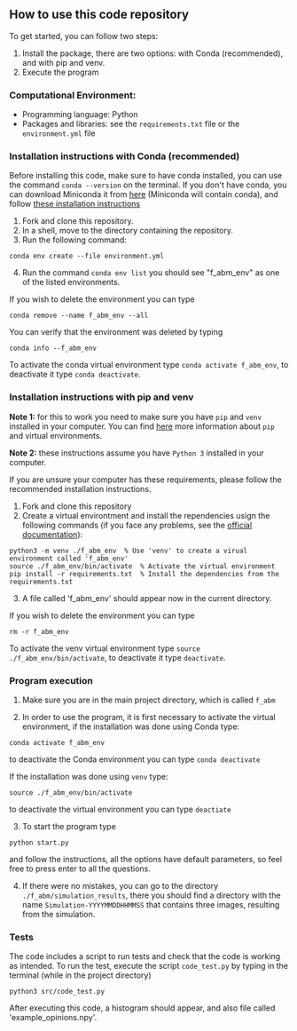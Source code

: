 
## How to use this code repository

To get started, you can follow two steps:

1. Install the package, there are two options: with Conda (recommended), and with pip and venv.
2. Execute the program

### Computational Environment:

- Programming language: Python
- Packages and libraries: see the `requirements.txt` file or the `environment.yml` file

### Installation instructions with Conda (recommended)

Before installing this code, make sure to have conda installed, you can use the command `conda --version` on the terminal. If you don't have conda, you can download Miniconda it from [here](https://docs.conda.io/en/latest/miniconda.html) (Miniconda will contain conda), and follow [these installation instructions](https://conda.io/projects/conda/en/latest/user-guide/install/index.html#regular-installation)

1. Fork and clone this repository.
2. In a shell, move to the directory containing the repository.
3. Run the following command:

```
conda env create --file environment.yml
```

4. Run the command `conda env list` you should see "f_abm_env" as one of the listed environments.

If you wish to delete the environment you can type 

```
conda remove --name f_abm_env --all
```

You can verify that the environment was deleted by typing

```
conda info --f_abm_env
```


To activate the conda virtual environment type `conda activate f_abm_env`, to deactivate it type `conda deactivate`.


### Installation instructions with pip and venv

**Note 1:** for this to work you need to make sure you have `pip` and `venv` installed in your computer. You can find [here](https://packaging.python.org/en/latest/guides/installing-using-pip-and-virtual-environments/#creating-a-virtual-environment) more information about `pip` and virtual environments.

**Note 2:** these instructions assume you have `Python 3` installed in your computer. 

If you are unsure your computer has these requirements, please follow the recommended installation instructions. 


1. Fork and clone this repository
2. Create a virtual environtment and install the rependencies usign the following commands (if you face any problems, see the [official documentation](https://docs.python.org/3/library/venv.html)):

```
python3 -m venv ./f_abm_env  % Use 'venv' to create a virual environment called 'f_abm_env'
source ./f_abm_env/bin/activate  % Activate the virtual environment
pip install -r requirements.txt  % Install the dependencies from the requirements.txt
```

3. A file called 'f_abm_env' should appear now in the current directory.

If you wish to delete the environment you can type 

```
rm -r f_abm_env
```

To activate the venv virtual environment type `source ./f_abm_env/bin/activate`, to deactivate it type `deactivate`.


### Program execution

1. Make sure you are in the main project directory, which is called `f_abm`

2. In order to use the program, it is first necessary to activate the virtual environment, if the installation was done using Conda type:

```
conda activate f_abm_env
```

to deactivate the Conda environment you can type `conda deactivate`

If the installation was done using `venv` type:

```
source ./f_abm_env/bin/activate
```

to deactivate the virtual environment you can type `deactiate`

3. To start the program type 


```
python start.py
```

and follow the instructions, all the options have default parameters, so feel free to press enter to all the questions.

4. If there were no mistakes, you can go to the directory `./f_abm/simulation_results`, there you should find a directory with the name `Simulation-YYYYMMDDHHMMSS` that contains three images, resulting from the simulation.









### Tests

The code includes a script to run tests and check that the code is working as intended. To run the test, execute the script `code_test.py` by typing in the terminal (while in the project directory)

```
python3 src/code_test.py
```

After executing this code, a histogram should appear, and also file called 'example_opinions.npy'.
